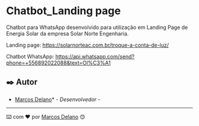 # Chatbot_Landing page

Chatbot para WhatsApp desenvolvido para utilização em Landing Page de Energia Solar da empresa Solar Norte Engenharia.

Landing page: https://solarnorteac.com.br/troque-a-conta-de-luz/

Chatbot WhatsApp: https://api.whatsapp.com/send?phone=+556892022088&text=Ol%C3%A1

## ✒️ Autor

* [Marcos Delano](https://github.com/marcosdgomes)* - *Desenvolvedor* - 
---
⌨️ com ❤️ por [Marcos Delano](https://gist.github.com/marcosdgomes) 😊
